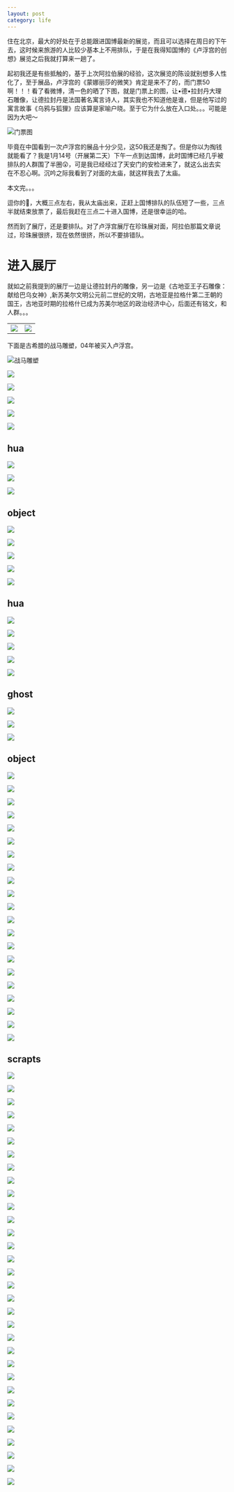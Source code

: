 ```yaml
---
layout: post
category: life
---
```


住在北京，最大的好处在于总能跟进国博最新的展览，而且可以选择在周日的下午去，这时候来旅游的人比较少基本上不用排队，于是在我得知国博的《卢浮宫的创想》展览之后我就打算来一趟了。

起初我还是有些抵触的，基于上次阿拉伯展的经验，这次展览的陈设就别想多人性化了，至于展品，卢浮宫的《蒙娜丽莎的微笑》肯定是来不了的，而门票50啊！！！看了看微博，清一色的晒了下图，就是门票上的图，让•德•拉封丹大理石雕像，让德拉封丹是法国著名寓言诗人，其实我也不知道他是谁，但是他写过的寓言故事《乌鸦与狐狸》应该算是家喻户晓。至于它为什么放在入口处。。。可能是因为大吧～

![门票图](http://wx2.sinaimg.cn/mw690/89d0a2e1ly1fc7qvpcnchj21kw11x4dy.jpg)

毕竟在中国看到一次卢浮宫的展品十分少见，这50我还是掏了。但是你以为掏钱就能看了？我是1月14号（开展第二天）下午一点到达国博，此时国博已经几乎被排队的人群围了半圈😲，可是我已经经过了天安门的安检进来了，就这么出去实在不忍心啊。沉吟之际我看到了对面的太庙，就这样我去了太庙。

本文完。。。

逗你的🤣，大概三点左右，我从太庙出来，正赶上国博排队的队伍短了一些，三点半就结束放票了，最后我赶在三点二十进入国博，还是很幸运的哈。

然而到了展厅，还是要排队。对了卢浮宫展厅在珍珠展对面，阿拉伯那篇文章说过，珍珠展很挤，现在依然很挤，所以不要排错队。

# 进入展厅

就如之前我提到的展厅一边是让德拉封丹的雕像，另一边是《古地亚王子石雕像：献给巴乌女神》,新苏美尔文明公元前二世纪的文明，古地亚是拉格什第二王朝的国王，古地亚时期的拉格什已成为苏美尔地区的政治经济中心，后面还有铭文，和人群。。。

<table><tr>
<td>
<img src="http://wx2.sinaimg.cn/mw690/89d0a2e1ly1fc7qvsd08uj211x1kwaqf.jpg">
</td>
<td>
<img src="http://wx1.sinaimg.cn/mw690/89d0a2e1ly1fc7qvtcd3qj211x1kw186.jpg">
</td>
</tr></table>

下面是古希腊的战马雕塑，04年被买入卢浮宫。

![战马雕塑](http://wx3.sinaimg.cn/mw690/89d0a2e1ly1fc7qvx9x5kj21kw11x7ij.jpg)


![](http://wx4.sinaimg.cn/mw690/89d0a2e1ly1fc7s900ni5j211x1kwwz0.jpg)

![](http://wx3.sinaimg.cn/mw690/89d0a2e1ly1fc7s8ysnanj21kw11x7ik.jpg)

![](http://wx2.sinaimg.cn/mw690/89d0a2e1ly1fc7s8xxnunj21kw11xao0.jpg)

![](http://wx2.sinaimg.cn/mw690/89d0a2e1ly1fc7s8x1y2lj211x1kwh1y.jpg)

![](http://wx2.sinaimg.cn/mw690/89d0a2e1ly1fc7s8vwia2j21kw11xtob.jpg)

## hua

![](http://wx4.sinaimg.cn/mw690/89d0a2e1ly1fc7s8uzk2bj21kw11x18z.jpg)

![](http://wx2.sinaimg.cn/mw690/89d0a2e1ly1fc7s8tzzkmj21kw11xka2.jpg)

![](http://wx1.sinaimg.cn/mw690/89d0a2e1ly1fc7s8t4g8dj21kw11x7ks.jpg)

## object

![](http://wx3.sinaimg.cn/mw690/89d0a2e1ly1fc7s8s39p1j211x1kwwsj.jpg)

![](http://wx3.sinaimg.cn/mw690/89d0a2e1ly1fc7s8r3y45j21kw11xaun.jpg)

![](http://wx3.sinaimg.cn/mw690/89d0a2e1ly1fc7s8pulyjj21kw11xdvx.jpg)

![](http://wx2.sinaimg.cn/mw690/89d0a2e1ly1fc7s8p0r0ij211x1kwqgy.jpg)

![](http://wx1.sinaimg.cn/mw690/89d0a2e1ly1fc7s8o9f7kj211x1kw4dh.jpg)

## hua

![](http://wx4.sinaimg.cn/mw690/89d0a2e1ly1fc7s8mi4npj211x1kwaqk.jpg)

![](http://wx1.sinaimg.cn/mw690/89d0a2e1ly1fc7s8kql2sj21kw11xdx5.jpg)

![](http://wx1.sinaimg.cn/mw690/89d0a2e1ly1fc7s8jui0fj21kw11x4c4.jpg)

![](http://wx4.sinaimg.cn/mw690/89d0a2e1ly1fc7s8j1m1fj21kw11xk9f.jpg)

![](http://wx1.sinaimg.cn/mw690/89d0a2e1ly1fc7s8ib5hpj21kw11xe15.jpg)

## ghost

![](http://wx1.sinaimg.cn/mw690/89d0a2e1ly1fc7s8hbbg2j21kw11xqio.jpg)

![](http://wx4.sinaimg.cn/mw690/89d0a2e1ly1fc7s8ggqidj21kw11xwuu.jpg)

![](http://wx1.sinaimg.cn/mw690/89d0a2e1ly1fc7s8fhhstj21kw11xk7l.jpg)

## object

![](http://wx4.sinaimg.cn/mw690/89d0a2e1ly1fc7s8eihxij211x1kwap0.jpg)

![](http://wx4.sinaimg.cn/mw690/89d0a2e1ly1fc7s8cpbujj211x1kwarl.jpg)

![](http://wx4.sinaimg.cn/mw690/89d0a2e1ly1fc7s8bimq0j21kw11x1aj.jpg)

![](http://wx3.sinaimg.cn/mw690/89d0a2e1ly1fc7s8aobgvj211x1kwqj1.jpg)

![](http://wx4.sinaimg.cn/mw690/89d0a2e1ly1fc7s89p12bj211x1kwwww.jpg)

![](http://wx2.sinaimg.cn/mw690/89d0a2e1ly1fc7s88t2vmj21kw11xqki.jpg)

![](http://wx4.sinaimg.cn/mw690/89d0a2e1ly1fc7s87tfhcj211x1kwh0f.jpg)

![](http://wx3.sinaimg.cn/mw690/89d0a2e1ly1fc7s8705oyj211x1kwnbm.jpg)

![](http://wx1.sinaimg.cn/mw690/89d0a2e1ly1fc7s862zekj211x1kwtoa.jpg)

![](http://wx3.sinaimg.cn/mw690/89d0a2e1ly1fc7s856wusj211x1kw18x.jpg)

![](http://wx3.sinaimg.cn/mw690/89d0a2e1ly1fc7s84aeb2j211x1kwtnc.jpg)

![](http://wx1.sinaimg.cn/mw690/89d0a2e1ly1fc7s83fv5ij21kw11xtmn.jpg)

![](http://wx2.sinaimg.cn/mw690/89d0a2e1ly1fc7s82m3zrj21kw11xdur.jpg)

![](http://wx4.sinaimg.cn/mw690/89d0a2e1ly1fc7s81nfbaj211x1kwqmn.jpg)

![](http://wx4.sinaimg.cn/mw690/89d0a2e1ly1fc7s80nahwj21kw11x4c8.jpg)

![](http://wx2.sinaimg.cn/mw690/89d0a2e1ly1fc7s7ztx2hj21kw11xtx3.jpg)

![](http://wx4.sinaimg.cn/mw690/89d0a2e1ly1fc7s7yskrlj21kw11xwzi.jpg)

![](http://wx3.sinaimg.cn/mw690/89d0a2e1ly1fc7s7xw9fxj21kw11xqib.jpg)

![](http://wx4.sinaimg.cn/mw690/89d0a2e1ly1fc7s7w5m6wj211x1kw7ox.jpg)

![](http://wx3.sinaimg.cn/mw690/89d0a2e1ly1fc7s7uwpfuj211x1kwncz.jpg)

![](http://wx2.sinaimg.cn/mw690/89d0a2e1ly1fc7s7tv2u9j211x1kwasd.jpg)

## scrapts

![](http://wx2.sinaimg.cn/mw690/89d0a2e1ly1fc7s7strphj21kw11x4cm.jpg)

![](http://wx1.sinaimg.cn/mw690/89d0a2e1ly1fc7s7ryclrj21kw11xh1v.jpg)

![](http://wx3.sinaimg.cn/mw690/89d0a2e1ly1fc7qwpqkwmj21kw11xk62.jpg)

![](http://wx4.sinaimg.cn/mw690/89d0a2e1ly1fc7qwovroij21kw11xql5.jpg)

![](http://wx4.sinaimg.cn/mw690/89d0a2e1ly1fc7qwnuiiuj21kw11xnci.jpg)

![](http://wx4.sinaimg.cn/mw690/89d0a2e1ly1fc7qwmx68aj211x1kwdwz.jpg)

![](http://wx2.sinaimg.cn/mw690/89d0a2e1ly1fc7qwlxyhjj211x1kwapo.jpg)

![](http://wx3.sinaimg.cn/mw690/89d0a2e1ly1fc7qwl3yeaj21kw11x1eq.jpg)

![](http://wx4.sinaimg.cn/mw690/89d0a2e1ly1fc7qwk49dgj21kw11x4dz.jpg)

![](http://wx2.sinaimg.cn/mw690/89d0a2e1ly1fc7qwj3w3hj21kw11x4e7.jpg)

![](http://wx4.sinaimg.cn/mw690/89d0a2e1ly1fc7qwi7zh4j21kw11x1dq.jpg)

![](http://wx3.sinaimg.cn/mw690/89d0a2e1ly1fc7qwh9k5ij211x1kw000.jpg)

![](http://wx3.sinaimg.cn/mw690/89d0a2e1ly1fc7qwgaip3j21kw11x1aj.jpg)

![](http://wx2.sinaimg.cn/mw690/89d0a2e1ly1fc7qwfc941j21kw11x18u.jpg)

![](http://wx1.sinaimg.cn/mw690/89d0a2e1ly1fc7qwecv66j21kw11xtn3.jpg)

![](http://wx1.sinaimg.cn/mw690/89d0a2e1ly1fc7qwdftrbj21kw11xqil.jpg)

![](http://wx1.sinaimg.cn/mw690/89d0a2e1ly1fc7qwcdlcmj21kw11xh3j.jpg)

![](http://wx3.sinaimg.cn/mw690/89d0a2e1ly1fc7qwbh7q7j211x1kw7mm.jpg)

![](http://wx1.sinaimg.cn/mw690/89d0a2e1ly1fc7qwagmytj21kw11xwxy.jpg)

![](http://wx4.sinaimg.cn/mw690/89d0a2e1ly1fc7qw9gqv6j21kw11xqh9.jpg)

![](http://wx3.sinaimg.cn/mw690/89d0a2e1ly1fc7qw8aw82j21kw11xqi4.jpg)

![](http://wx2.sinaimg.cn/mw690/89d0a2e1ly1fc7qw6gw0lj211x1kwkam.jpg)

![](http://wx2.sinaimg.cn/mw690/89d0a2e1ly1fc7qw4focej21kw11xanr.jpg)

![](http://wx2.sinaimg.cn/mw690/89d0a2e1ly1fc7qw3gw1hj21kw11x4dc.jpg)

![](http://wx2.sinaimg.cn/mw690/89d0a2e1ly1fc7qw2ipi9j21kw11xdtk.jpg)

![](http://wx2.sinaimg.cn/mw690/89d0a2e1ly1fc7qw1exoij21kw11xn9e.jpg)

![](http://wx2.sinaimg.cn/mw690/89d0a2e1ly1fc7qw0huhvj211x1kw7hv.jpg)

![](http://wx3.sinaimg.cn/mw690/89d0a2e1ly1fc7qvzjoxkj21kw11xh64.jpg)

![](http://wx1.sinaimg.cn/mw690/89d0a2e1ly1fc7qvyfztkj21kw11xwu2.jpg)

![](http://wx4.sinaimg.cn/mw690/89d0a2e1ly1fc7qvwci6mj21kw11x160.jpg)

![](http://wx3.sinaimg.cn/mw690/89d0a2e1ly1fc7qvvdej0j21kw11xqg3.jpg)

![](http://wx1.sinaimg.cn/mw690/89d0a2e1ly1fc7qvuiydij21kw11xanw.jpg)


